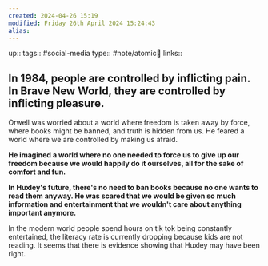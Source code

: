 ```yaml
---
created: 2024-04-26 15:19
modified: Friday 26th April 2024 15:24:43
alias:
---
```

up::
tags:: #social-media
type:: #note/atomic🌳
links::

## In 1984, people are controlled by inflicting pain. In Brave New World, they are controlled by inflicting pleasure.

Orwell was worried about a world where freedom is taken away by force, where books might be banned, and truth is hidden from us. He feared a world where we are controlled by making us afraid.

 **He imagined a world where no one needed to force us to give up our freedom because we would happily do it ourselves, all for the sake of comfort and fun.**

**In Huxley's future, there's no need to ban books because no one wants to read them anyway. He was scared that we would be given so much information and entertainment that we wouldn't care about anything important anymore.**

In the modern world people spend hours on tik tok being constantly entertained, the literacy rate is currently dropping because kids are not reading. It seems that there is evidence showing that Huxley may have been right.
